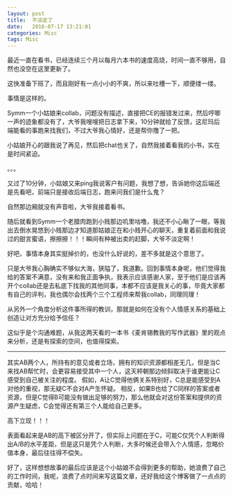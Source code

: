 ```yaml
---
layout: post
title:  不淡定了
date:   2016-07-17 13:21:01
categories: Misc    
tags: Misc
---
```


最近一直在看书，已经连续三个月以每月六本书的速度高烧，时间一直不够用，自然也没空在这里更新了。

这快准备下班了，而且刚好有一点小小的不爽，所以来吐槽一下，顺便缕一缕。

事情是这样的。

Symm一个小姑娘来collab，问题没有描述，直接把CE的报错发过来，然后哼唧一声的迹象都没有了，大爷我嗖嗖把日志拿下来，10分钟就给了反馈，这尼玛后端能看的事跑来找我们，不过大爷我心情好，还是帮你撸了一把。

小姑娘开心的跟我说了再见，然后把chat也关了，自然我接着看我的小书，实在是时间紧迫。

。。。

又过了10分钟，小姑娘又来ping我说客户有问题，我想了想，告诉她你这后端还是先看吧，前端只是接收后端日志，跑来问我们是什么鬼？

自然那边厢就没有声音啦，大爷我接着看书。

随后就看到Symm一个老腊肉跑到小贱那边叽里咕噜，我还不小心瞅了一眼，等我出去倒水晃悠到小贱那边才知道那姑娘正在和小贱开心的聊天，重复着前面和我说过的甜言蜜语，擦擦擦！！！瞬间有种被出卖的赶脚，大爷不淡定啊！


好吧，事情本身其实挺掉价的，也没什么好说的，差不多就是这个意思了。

只是大爷我心胸确实不够似大海，狭隘了，我道歉。回到事情本身呢，他们觉得我给的答案不满意，没有来和我正面争执，我表示应该感谢人家，至于他们是应该再开个collab还是去私底下找我的其他同事，本都不应该是我关心的事，毕竟大家都有自己的评判，我也偶尔会找两个三个工程师来帮我collab，同理同理！

从另外一个角度分析这件事所得的教训，那就是如何在没有个人情感关系的基础上创造让对方充分给予信任？

这似乎是个沟通难题，从我这两天看的一本书《麦肯锡教我的写作武器》里的观点来分析，还是有探索的空间，也值得探索。

---

其实AB两个人，所持有的意见或者立场，拥有的知识资源都相差无几，但是当C来找AB帮忙时，会更容易接受其中一个人，这天枰朝那边倾斜取决于谁更能让C感受到自己被关注的程度。
假如，A让C觉得他俩关系特别好，C总是能感受到A对他的重视，那无疑C不会对A产生怀疑。
相反，如果B也给了C同样的答案或者资源，但是C觉得B可能没有做出足够的努力，那么他就会对这份答案和提供的资源产生疑虑，C会觉得还有第三个人能给自己更多。

高下立现！！！


表面看起来是AB的高下被区分开了，但实际上问题在于C，可能C仅凭个人判断得出A/B的水平差距，但是这只是凭个人判断，大多时候还会带入个人情感，忽略价值本身，最后往往得不偿失。

好了，这样想想故事的最后应该是这个小姑娘不会得到更多的帮助，她浪费了自己的工作时间，我呢，浪费了点时间来写这篇文章，还好我给这个博客做了一点点的贡献，哈哈！
